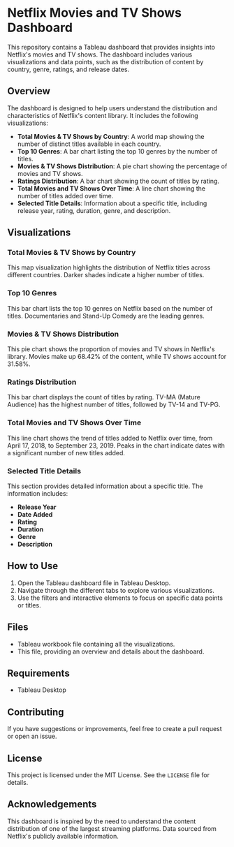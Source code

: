 # Netflix Movies and TV Shows Dashboard

This repository contains a Tableau dashboard that provides insights into Netflix's movies and TV shows. The dashboard includes various visualizations and data points, such as the distribution of content by country, genre, ratings, and release dates.

## Overview

The dashboard is designed to help users understand the distribution and characteristics of Netflix's content library. It includes the following visualizations:

- **Total Movies & TV Shows by Country**: A world map showing the number of distinct titles available in each country.
- **Top 10 Genres**: A bar chart listing the top 10 genres by the number of titles.
- **Movies & TV Shows Distribution**: A pie chart showing the percentage of movies and TV shows.
- **Ratings Distribution**: A bar chart showing the count of titles by rating.
- **Total Movies and TV Shows Over Time**: A line chart showing the number of titles added over time.
- **Selected Title Details**: Information about a specific title, including release year, rating, duration, genre, and description.

## Visualizations

### Total Movies & TV Shows by Country
This map visualization highlights the distribution of Netflix titles across different countries. Darker shades indicate a higher number of titles.

### Top 10 Genres
This bar chart lists the top 10 genres on Netflix based on the number of titles. Documentaries and Stand-Up Comedy are the leading genres.

### Movies & TV Shows Distribution
This pie chart shows the proportion of movies and TV shows in Netflix's library. Movies make up 68.42% of the content, while TV shows account for 31.58%.

### Ratings Distribution
This bar chart displays the count of titles by rating. TV-MA (Mature Audience) has the highest number of titles, followed by TV-14 and TV-PG.

### Total Movies and TV Shows Over Time
This line chart shows the trend of titles added to Netflix over time, from April 17, 2018, to September 23, 2019. Peaks in the chart indicate dates with a significant number of new titles added.

### Selected Title Details
This section provides detailed information about a specific title. The information includes:
- **Release Year**
- **Date Added**
- **Rating**
- **Duration**
- **Genre**
- **Description**

## How to Use

1. Open the Tableau dashboard file in Tableau Desktop.
2. Navigate through the different tabs to explore various visualizations.
3. Use the filters and interactive elements to focus on specific data points or titles.

## Files

-  Tableau workbook file containing all the visualizations.
-  This file, providing an overview and details about the dashboard.

## Requirements

- Tableau Desktop

## Contributing

If you have suggestions or improvements, feel free to create a pull request or open an issue.

## License

This project is licensed under the MIT License. See the `LICENSE` file for details.

## Acknowledgements

This dashboard is inspired by the need to understand the content distribution of one of the largest streaming platforms. Data sourced from Netflix's publicly available information.

